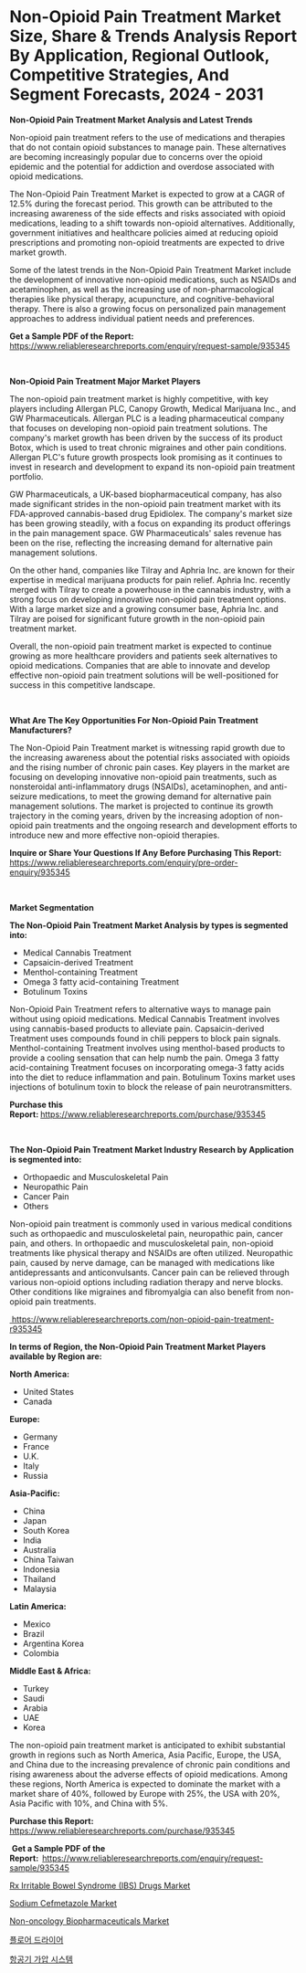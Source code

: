 <p><h1>Non-Opioid Pain Treatment Market Size, Share & Trends Analysis Report By Application, Regional Outlook, Competitive Strategies, And Segment Forecasts, 2024 - 2031</h1></p><p><strong>Non-Opioid Pain Treatment Market Analysis and Latest Trends</strong></p>
<p><p>Non-opioid pain treatment refers to the use of medications and therapies that do not contain opioid substances to manage pain. These alternatives are becoming increasingly popular due to concerns over the opioid epidemic and the potential for addiction and overdose associated with opioid medications.</p><p>The Non-Opioid Pain Treatment Market is expected to grow at a CAGR of 12.5% during the forecast period. This growth can be attributed to the increasing awareness of the side effects and risks associated with opioid medications, leading to a shift towards non-opioid alternatives. Additionally, government initiatives and healthcare policies aimed at reducing opioid prescriptions and promoting non-opioid treatments are expected to drive market growth.</p><p>Some of the latest trends in the Non-Opioid Pain Treatment Market include the development of innovative non-opioid medications, such as NSAIDs and acetaminophen, as well as the increasing use of non-pharmacological therapies like physical therapy, acupuncture, and cognitive-behavioral therapy. There is also a growing focus on personalized pain management approaches to address individual patient needs and preferences.</p></p>
<p><strong>Get a Sample PDF of the Report:&nbsp;</strong> <a href="https://www.reliableresearchreports.com/enquiry/request-sample/935345">https://www.reliableresearchreports.com/enquiry/request-sample/935345</a></p>
<p>&nbsp;</p>
<p><strong>Non-Opioid Pain Treatment Major Market Players</strong></p>
<p><p>The non-opioid pain treatment market is highly competitive, with key players including Allergan PLC, Canopy Growth, Medical Marijuana Inc., and GW Pharmaceuticals. Allergan PLC is a leading pharmaceutical company that focuses on developing non-opioid pain treatment solutions. The company's market growth has been driven by the success of its product Botox, which is used to treat chronic migraines and other pain conditions. Allergan PLC's future growth prospects look promising as it continues to invest in research and development to expand its non-opioid pain treatment portfolio.</p><p>GW Pharmaceuticals, a UK-based biopharmaceutical company, has also made significant strides in the non-opioid pain treatment market with its FDA-approved cannabis-based drug Epidiolex. The company's market size has been growing steadily, with a focus on expanding its product offerings in the pain management space. GW Pharmaceuticals' sales revenue has been on the rise, reflecting the increasing demand for alternative pain management solutions.</p><p>On the other hand, companies like Tilray and Aphria Inc. are known for their expertise in medical marijuana products for pain relief. Aphria Inc. recently merged with Tilray to create a powerhouse in the cannabis industry, with a strong focus on developing innovative non-opioid pain treatment options. With a large market size and a growing consumer base, Aphria Inc. and Tilray are poised for significant future growth in the non-opioid pain treatment market.</p><p>Overall, the non-opioid pain treatment market is expected to continue growing as more healthcare providers and patients seek alternatives to opioid medications. Companies that are able to innovate and develop effective non-opioid pain treatment solutions will be well-positioned for success in this competitive landscape.</p></p>
<p>&nbsp;</p>
<p><strong>What Are The Key Opportunities For Non-Opioid Pain Treatment Manufacturers?</strong></p>
<p><p>The Non-Opioid Pain Treatment market is witnessing rapid growth due to the increasing awareness about the potential risks associated with opioids and the rising number of chronic pain cases. Key players in the market are focusing on developing innovative non-opioid pain treatments, such as nonsteroidal anti-inflammatory drugs (NSAIDs), acetaminophen, and anti-seizure medications, to meet the growing demand for alternative pain management solutions. The market is projected to continue its growth trajectory in the coming years, driven by the increasing adoption of non-opioid pain treatments and the ongoing research and development efforts to introduce new and more effective non-opioid therapies.</p></p>
<p><strong>Inquire or Share Your Questions If Any Before Purchasing This Report:</strong> <a href="https://www.reliableresearchreports.com/enquiry/pre-order-enquiry/935345">https://www.reliableresearchreports.com/enquiry/pre-order-enquiry/935345</a></p>
<p>&nbsp;</p>
<p><strong>Market Segmentation</strong></p>
<p><strong>The Non-Opioid Pain Treatment Market Analysis by types is segmented into:</strong></p>
<p><ul><li>Medical Cannabis Treatment</li><li>Capsaicin-derived Treatment</li><li>Menthol-containing Treatment</li><li>Omega 3 fatty acid-containing Treatment</li><li>Botulinum Toxins</li></ul></p>
<p><p>Non-Opioid Pain Treatment refers to alternative ways to manage pain without using opioid medications. Medical Cannabis Treatment involves using cannabis-based products to alleviate pain. Capsaicin-derived Treatment uses compounds found in chili peppers to block pain signals. Menthol-containing Treatment involves using menthol-based products to provide a cooling sensation that can help numb the pain. Omega 3 fatty acid-containing Treatment focuses on incorporating omega-3 fatty acids into the diet to reduce inflammation and pain. Botulinum Toxins market uses injections of botulinum toxin to block the release of pain neurotransmitters.</p></p>
<p><strong>Purchase this Report:&nbsp;</strong><a href="https://www.reliableresearchreports.com/purchase/935345">https://www.reliableresearchreports.com/purchase/935345</a></p>
<p>&nbsp;</p>
<p><strong>The Non-Opioid Pain Treatment Market Industry Research by Application is segmented into:</strong></p>
<p><ul><li>Orthopaedic and Musculoskeletal Pain</li><li>Neuropathic Pain</li><li>Cancer Pain</li><li>Others</li></ul></p>
<p><p>Non-opioid pain treatment is commonly used in various medical conditions such as orthopaedic and musculoskeletal pain, neuropathic pain, cancer pain, and others. In orthopaedic and musculoskeletal pain, non-opioid treatments like physical therapy and NSAIDs are often utilized. Neuropathic pain, caused by nerve damage, can be managed with medications like antidepressants and anticonvulsants. Cancer pain can be relieved through various non-opioid options including radiation therapy and nerve blocks. Other conditions like migraines and fibromyalgia can also benefit from non-opioid pain treatments.</p></p>
<p><a href="https://www.reliableresearchreports.com/non-opioid-pain-treatment-r935345">&nbsp;https://www.reliableresearchreports.com/non-opioid-pain-treatment-r935345</a></p>
<p><strong>In terms of Region, the Non-Opioid Pain Treatment Market Players available by Region are:</strong></p>
<p>
    <p> <strong> North America: </strong>
        <ul>
            <li>United States</li>
            <li>Canada</li>
        </ul>
        </p> 
    <p> <strong> Europe: </strong>
        <ul>
            <li>Germany</li>
            <li>France</li>
            <li>U.K.</li>
            <li>Italy</li>
            <li>Russia</li>
        </ul>
        </p> 
    <p> <strong> Asia-Pacific: </strong>
        <ul>
            <li>China</li>
            <li>Japan</li>
            <li>South Korea</li>
            <li>India</li>
            <li>Australia</li>
            <li>China Taiwan</li>
            <li>Indonesia</li>
            <li>Thailand</li>
            <li>Malaysia</li>
        </ul>
        </p> 
    <p> <strong> Latin America: </strong>
        <ul>
            <li>Mexico</li>
            <li>Brazil</li>
            <li>Argentina Korea</li>
            <li>Colombia</li>
        </ul>
        </p> 
    <p> <strong> Middle East & Africa: </strong>
        <ul>
            <li>Turkey</li>
            <li>Saudi</li>
            <li>Arabia</li>
            <li>UAE</li>
            <li>Korea</li>
        </ul>
    </p>
    </p>
<p><p>The non-opioid pain treatment market is anticipated to exhibit substantial growth in regions such as North America, Asia Pacific, Europe, the USA, and China due to the increasing prevalence of chronic pain conditions and rising awareness about the adverse effects of opioid medications. Among these regions, North America is expected to dominate the market with a market share of 40%, followed by Europe with 25%, the USA with 20%, Asia Pacific with 10%, and China with 5%.</p></p>
<p><strong>Purchase this Report: </strong><a href="https://www.reliableresearchreports.com/purchase/935345">https://www.reliableresearchreports.com/purchase/935345</a></p>
<p>&nbsp;<strong>Get a Sample PDF of the Report:&nbsp;&nbsp;</strong><a href="https://www.reliableresearchreports.com/enquiry/request-sample/935345">https://www.reliableresearchreports.com/enquiry/request-sample/935345</a></p>
<p><strong></strong></p>
<p><p><a href="https://github.com/RebekaAnderson14/Market-Research-Report-List-1/blob/main/rx-irritable-bowel-syndrome-ibs-drugs-market.md">Rx Irritable Bowel Syndrome (IBS) Drugs Market</a></p><p><a href="https://issuu.com/reportprime-2/docs/sodium-cefmetazole-market-size-2030.pptx">Sodium Cefmetazole Market</a></p><p><a href="https://github.com/Whitneyboyettebo9kiw7yr13/Market-Research-Report-List-2/blob/main/non-oncology-biopharmaceuticals-market.md">Non-oncology Biopharmaceuticals Market</a></p><p><a href="https://github.com/Elenrrera7685/Market-Research-Report-List-1/blob/main/526604457284.md">플로어 드라이어</a></p><p><a href="https://github.com/sammyUltyylrich9067856/Market-Research-Report-List-1/blob/main/195491657285.md">항공기 가압 시스템</a></p></p>